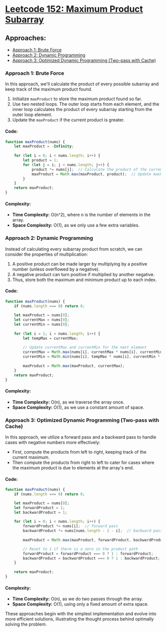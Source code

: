 # [Leetcode 152: Maximum Product Subarray](https://leetcode.com/problems/maximum-product-subarray/)

## Approaches:

- [Approach 1: Brute Force](#approach-1-brute-force)
- [Approach 2: Dynamic Programming](#approach-2-dynamic-programming)
- [Approach 3: Optimized Dynamic Programming (Two-pass with Cache)](#approach-3-optimized-dynamic-programming-two-pass-with-cache)

### Approach 1: Brute Force

In this approach, we'll calculate the product of every possible subarray and keep track of the maximum product found.

1. Initialize `maxProduct` to store the maximum product found so far.
2. Use two nested loops. The outer loop starts from each element, and the inner loop calculates the product of every subarray starting from the outer loop element.
3. Update the `maxProduct` if the current product is greater.

#### Code:

```javascript
function maxProduct(nums) {
    let maxProduct = -Infinity;
    
    for (let i = 0; i < nums.length; i++) {
        let product = 1;
        for (let j = i; j < nums.length; j++) {
            product *= nums[j];  // Calculate the product of the current subarray
            maxProduct = Math.max(maxProduct, product);  // Update maxProduct if a larger product is found
        }
    }
    return maxProduct;
}
```

#### Complexity:

- **Time Complexity:** O(n^2), where n is the number of elements in the array.
- **Space Complexity:** O(1), as we only use a few extra variables.

### Approach 2: Dynamic Programming

Instead of calculating every subarray product from scratch, we can consider the properties of multiplication: 

1. A positive product can be made larger by multiplying by a positive number (unless overflowed by a negative).
2. A negative product can turn positive if multiplied by another negative.
3. Thus, store both the maximum and minimum product up to each index.

#### Code:

```javascript
function maxProduct(nums) {
    if (nums.length === 0) return 0;
    
    let maxProduct = nums[0];
    let currentMax = nums[0];
    let currentMin = nums[0];
    
    for (let i = 1; i < nums.length; i++) {
        let tempMax = currentMax;
        
        // Update currentMax and currentMin for the next element
        currentMax = Math.max(nums[i], currentMax * nums[i], currentMin * nums[i]);
        currentMin = Math.min(nums[i], tempMax * nums[i], currentMin * nums[i]);
        
        maxProduct = Math.max(maxProduct, currentMax);
    }
    return maxProduct;
}
```

#### Complexity:

- **Time Complexity:** O(n), as we traverse the array once.
- **Space Complexity:** O(1), as we use a constant amount of space.

### Approach 3: Optimized Dynamic Programming (Two-pass with Cache)

In this approach, we utilize a forward pass and a backward pass to handle cases with negative numbers more effectively:

- First, compute the products from left to right, keeping track of the current maximum.
- Then compute the products from right to left to cater for cases where the maximum product is due to elements at the array's end.

#### Code:

```javascript
function maxProduct(nums) {
    if (nums.length === 0) return 0;

    let maxProduct = nums[0];
    let forwardProduct = 1;
    let backwardProduct = 1;
    
    for (let i = 0; i < nums.length; i++) {
        forwardProduct *= nums[i];  // forward pass
        backwardProduct *= nums[nums.length - 1 - i];  // backward pass
        
        maxProduct = Math.max(maxProduct, forwardProduct, backwardProduct);

        // Reset to 1 if there is a zero in the product path
        forwardProduct = forwardProduct === 0 ? 1 : forwardProduct;
        backwardProduct = backwardProduct === 0 ? 1 : backwardProduct;
    }
    
    return maxProduct;
}
```

#### Complexity:

- **Time Complexity:** O(n), as we do two passes through the array.
- **Space Complexity:** O(1), using only a fixed amount of extra space. 

These approaches begin with the simplest implementation and evolve into more efficient solutions, illustrating the thought process behind optimally solving the problem.


